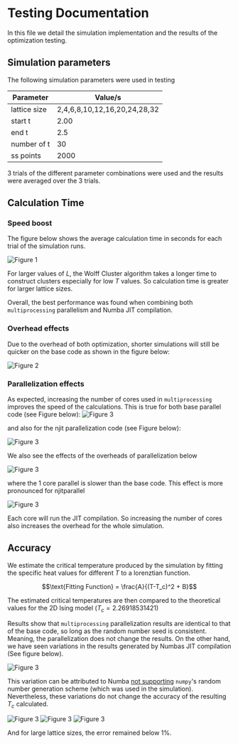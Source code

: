 # Testing Documentation
In this file we detail the simulation implementation and the results of the optimization testing.

## Simulation parameters
The following simulation parameters were used in testing

| Parameter | Value/s |
| --- | --- | 
| lattice size | 2,4,6,8,10,12,16,20,24,28,32 | 
| start t | 2.00 |
| end t | 2.5 | 
| number of t | 30 |
| ss points | 2000 |

3 trials of the different parameter combinations were used and the results were averaged over the 3 trials.

## Calculation Time

### Speed boost
The figure below shows the average calculation time in seconds for each trial of the simulation runs.

![Figure 1](testing/plots/fig01.png)

For larger values of $L$, the Wolff Cluster algorithm takes a longer time to construct clusters especially for low $T$ values. So calculation time is greater for larger lattice sizes.

Overall, the best performance was found when combining both `multiprocessing` parallelism and Numba JIT compilation.

### Overhead effects

Due to the overhead of both optimization, shorter simulations will still be quicker on the base code as shown in the figure below:

![Figure 2](testing/plots/fig04.png)

### Parallelization effects
As expected, increasing the number of cores used in `multiprocessing` improves the speed of the calculations. This is true for both base parallel code (see Figure below):
![Figure 3](testing/plots/fig02.png)

and also for the njit parallelization code (see Figure below):

![Figure 3](testing/plots/fig03.png)

We also see the effects of the overheads of parallelization below

![Figure 3](testing/plots/fig05.png)

where the 1 core parallel is slower than the base code. This effect is more pronounced for njitparallel

![Figure 3](testing/plots/fig06.png)

Each core will run the JIT compilation. So increasing the number of cores also increases the overhead for the whole simulation.

## Accuracy
We estimate the critical temperature produced by the simulation by fitting the specific heat values for different $T$ to a lorenztian function.

$$\text{Fitting Function} = \frac{A}{(T-T_c)^2 + B}$$

The estimated critical temperatures are then compared to the theoretical values for the 2D Ising model ($T_c = 2.26918531421$)

Results show that `multiprocessing` parallelization results are identical to that of the base code, so long as the random number seed is consistent.
Meaning, the parallelization does not change the results. On the other hand, we have seen variations in the results generated by Numbas JIT compilation (See figure below).

![Figure 3](testing/plots/fig07.png)

This variation can be attributed to Numba [not supporting](https://numba.readthedocs.io/en/stable/developer/autogen_numpy_listing.html?highlight=np%2Brandom) `numpy`'s random number generation scheme (which was used in the simulation). Nevertheless, these variations do not change the accuracy of the resulting $T_c$ calculated.

![Figure 3](testing/plots/fig08.png)
![Figure 3](testing/plots/fig09.png)
![Figure 3](testing/plots/fig10.png)

And for large lattice sizes, the error remained below 1%.



